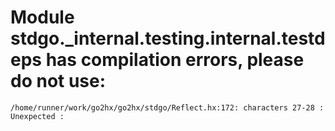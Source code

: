 # Module stdgo._internal.testing.internal.testdeps has compilation errors, please do not use:
```
/home/runner/work/go2hx/go2hx/stdgo/Reflect.hx:172: characters 27-28 : Unexpected :

```

